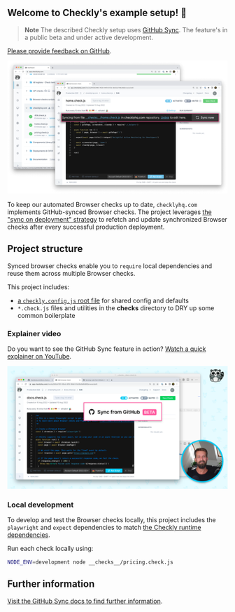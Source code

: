 ## Welcome to Checkly's example setup! 👋

> **Note**
> The described Checkly setup uses [GitHub Sync](https://www.checklyhq.com/docs/browser-checks/github-code-sync/). The feature's in a public beta and under active development.

[Please provide feedback on GitHub](https://github.com/orgs/checkly/discussions/3).

![Checkly dashboard showing synced checks](./screenshot.png)

To keep our automated Browser checks up to date, `checklyhq.com` implements GitHub-synced Browser checks. The project leverages [the "sync on deployment" strategy](https://www.checklyhq.com/docs/browser-checks/github-code-sync/#sync-on-deployment) to refetch and update synchronized Browser checks after every successful production deployment.

## Project structure

Synced browser checks enable you to `require` local dependencies and reuse them across multiple Browser checks.

This project includes:

- [a `checkly.config.js` root file](https://github.com/checkly/checklyhq.com/blob/main/checkly.config.js) for shared config and defaults
- `*.check.js` files and utilities in the __checks__ directory to DRY up some common boilerplate

### Explainer video

Do you want to see the GitHub Sync feature in action? [Watch a quick explainer on YouTube](https://youtu.be/rppPOBytjTg).

![Preview of YouTube video with Stefan explaining GitHub Sync.](./youtube.png)

### Local development

To develop and test the Browser checks locally, this project includes the `playwright` and `expect` dependencies to match [the Checkly runtime dependencies](https://www.checklyhq.com/docs/runtimes/specs/).

Run each check locally using:

```bash
NODE_ENV=development node __checks__/pricing.check.js
```

## Further information

[Visit the GitHub Sync docs to find further information](https://www.checklyhq.com/docs/browser-checks/github-code-sync/).
